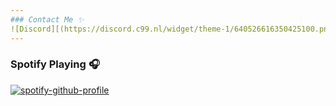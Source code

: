 ```yaml
---
### Contact Me ✨
![Discord][(https://discord.c99.nl/widget/theme-1/640526616350425100.png)](https://discord.c99.nl/widget/theme-1/640526616350425100.png)
---
```


### Spotify Playing 🎧
[![spotify-github-profile](https://spotify-github-profile.vercel.app/api/view?uid=31jw3dcqndiiiyf6rf2bg4qsczk4&cover_image=true&theme=default)](https://github.com/kittinan/spotify-github-profile)
